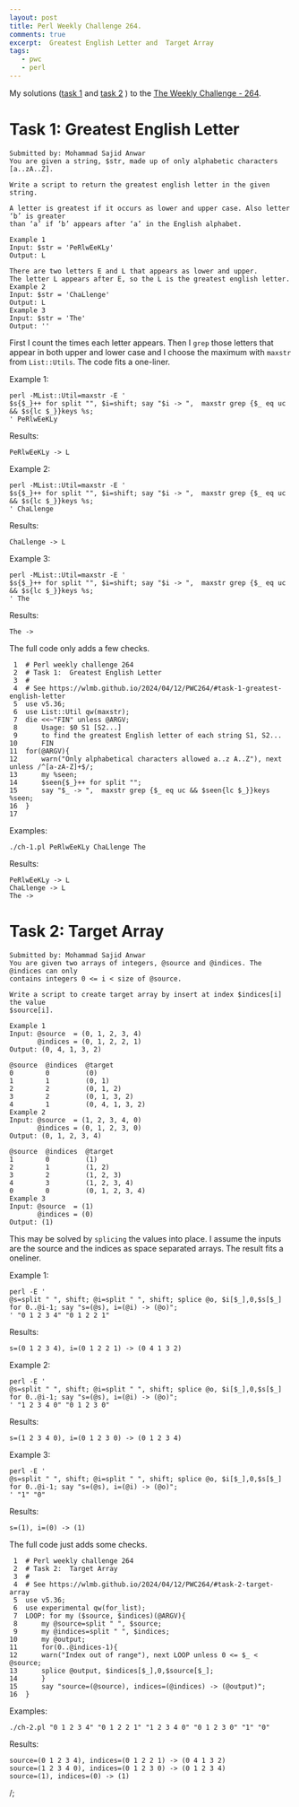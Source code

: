 ```yaml
---
layout: post
title: Perl Weekly Challenge 264.
comments: true
excerpt:  Greatest English Letter and  Target Array
tags:
   - pwc
   - perl
---
```


My solutions
([task 1](https://github.com/wlmb/perlweeklychallenge-club/blob/master/challenge-264/wlmb/perl/ch-1.pl)
and
[task 2](https://github.com/wlmb/perlweeklychallenge-club/blob/master/challenge-264/wlmb/perl/ch-2.pl)
)
to the  [The Weekly Challenge - 264](https://theweeklychallenge.org/blog/perl-weekly-challenge-264).


# Task 1: Greatest English Letter

    Submitted by: Mohammad Sajid Anwar
    You are given a string, $str, made up of only alphabetic characters [a..zA..Z].
    
    Write a script to return the greatest english letter in the given string.
    
    A letter is greatest if it occurs as lower and upper case. Also letter ‘b’ is greater
    than ‘a’ if ‘b’ appears after ‘a’ in the English alphabet.
    
    Example 1
    Input: $str = 'PeRlwEeKLy'
    Output: L
    
    There are two letters E and L that appears as lower and upper.
    The letter L appears after E, so the L is the greatest english letter.
    Example 2
    Input: $str = 'ChaLlenge'
    Output: L
    Example 3
    Input: $str = 'The'
    Output: ''

First I count the times each letter appears. Then I `grep` those
letters that appear in both upper and lower case and I choose the
maximum with `maxstr` from `List::Utils`. The code fits a one-liner.

Example 1:

    perl -MList::Util=maxstr -E '
    $s{$_}++ for split "", $i=shift; say "$i -> ",  maxstr grep {$_ eq uc && $s{lc $_}}keys %s;
    ' PeRlwEeKLy

Results:

    PeRlwEeKLy -> L

Example 2:

    perl -MList::Util=maxstr -E '
    $s{$_}++ for split "", $i=shift; say "$i -> ",  maxstr grep {$_ eq uc && $s{lc $_}}keys %s;
    ' ChaLlenge

Results:

    ChaLlenge -> L

Example 3:

    perl -MList::Util=maxstr -E '
    $s{$_}++ for split "", $i=shift; say "$i -> ",  maxstr grep {$_ eq uc && $s{lc $_}}keys %s;
    ' The

Results:

    The ->

The full code only adds a few checks.

     1  # Perl weekly challenge 264
     2  # Task 1:  Greatest English Letter
     3  #
     4  # See https://wlmb.github.io/2024/04/12/PWC264/#task-1-greatest-english-letter
     5  use v5.36;
     6  use List::Util qw(maxstr);
     7  die <<~"FIN" unless @ARGV;
     8      Usage: $0 S1 [S2...]
     9      to find the greatest English letter of each string S1, S2...
    10      FIN
    11  for(@ARGV){
    12      warn("Only alphabetical characters allowed a..z A..Z"), next unless /^[a-zA-Z]+$/;
    13      my %seen;
    14      $seen{$_}++ for split "";
    15      say "$_ -> ",  maxstr grep {$_ eq uc && $seen{lc $_}}keys %seen;
    16  }
    17  

Examples:

    ./ch-1.pl PeRlwEeKLy ChaLlenge The

Results:

    PeRlwEeKLy -> L
    ChaLlenge -> L
    The ->


# Task 2: Target Array

    Submitted by: Mohammad Sajid Anwar
    You are given two arrays of integers, @source and @indices. The @indices can only
    contains integers 0 <= i < size of @source.
    
    Write a script to create target array by insert at index $indices[i] the value
    $source[i].
    
    Example 1
    Input: @source  = (0, 1, 2, 3, 4)
           @indices = (0, 1, 2, 2, 1)
    Output: (0, 4, 1, 3, 2)
    
    @source  @indices  @target
    0        0         (0)
    1        1         (0, 1)
    2        2         (0, 1, 2)
    3        2         (0, 1, 3, 2)
    4        1         (0, 4, 1, 3, 2)
    Example 2
    Input: @source  = (1, 2, 3, 4, 0)
           @indices = (0, 1, 2, 3, 0)
    Output: (0, 1, 2, 3, 4)
    
    @source  @indices  @target
    1        0         (1)
    2        1         (1, 2)
    3        2         (1, 2, 3)
    4        3         (1, 2, 3, 4)
    0        0         (0, 1, 2, 3, 4)
    Example 3
    Input: @source  = (1)
           @indices = (0)
    Output: (1)

This may be solved by `splicing` the values into place. I assume the
inputs are the source and the indices as space separated arrays. The
result fits a oneliner.

Example 1:

    perl -E '
    @s=split " ", shift; @i=split " ", shift; splice @o, $i[$_],0,$s[$_] for 0..@i-1; say "s=(@s), i=(@i) -> (@o)";
    ' "0 1 2 3 4" "0 1 2 2 1"

Results:

    s=(0 1 2 3 4), i=(0 1 2 2 1) -> (0 4 1 3 2)

Example 2:

    perl -E '
    @s=split " ", shift; @i=split " ", shift; splice @o, $i[$_],0,$s[$_] for 0..@i-1; say "s=(@s), i=(@i) -> (@o)";
    ' "1 2 3 4 0" "0 1 2 3 0"

Results:

    s=(1 2 3 4 0), i=(0 1 2 3 0) -> (0 1 2 3 4)

Example 3:

    perl -E '
    @s=split " ", shift; @i=split " ", shift; splice @o, $i[$_],0,$s[$_] for 0..@i-1; say "s=(@s), i=(@i) -> (@o)";
    ' "1" "0"

Results:

    s=(1), i=(0) -> (1)

The full code just adds some checks.

     1  # Perl weekly challenge 264
     2  # Task 2:  Target Array
     3  #
     4  # See https://wlmb.github.io/2024/04/12/PWC264/#task-2-target-array
     5  use v5.36;
     6  use experimental qw(for_list);
     7  LOOP: for my ($source, $indices)(@ARGV){
     8      my @source=split " ", $source;
     9      my @indices=split " ", $indices;
    10      my @output;
    11      for(0..@indices-1){
    12  	warn("Index out of range"), next LOOP unless 0 <= $_ < @source;
    13  	splice @output, $indices[$_],0,$source[$_];
    14      }
    15      say "source=(@source), indices=(@indices) -> (@output)";
    16  }

Examples:

    ./ch-2.pl "0 1 2 3 4" "0 1 2 2 1" "1 2 3 4 0" "0 1 2 3 0" "1" "0"

Results:

    source=(0 1 2 3 4), indices=(0 1 2 2 1) -> (0 4 1 3 2)
    source=(1 2 3 4 0), indices=(0 1 2 3 0) -> (0 1 2 3 4)
    source=(1), indices=(0) -> (1)

/;

